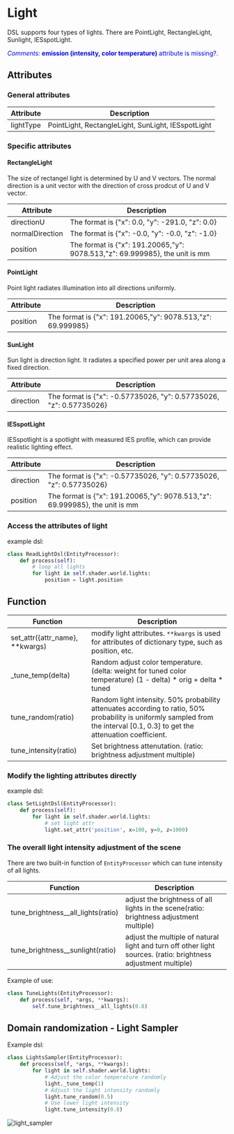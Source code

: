 # Light
DSL supports four types of lights. There are PointLight, RectangleLight, Sunlight, IESspotLight.

<!-- Each type of light has its own parameters which we list in the following. -->

<!-- The SDK provides the adjustment of lighting effects in the form of interfaces, so the attributes that can be directly adjusted are only the following list -->

<span style="color:blue">*Comments:* **emission (intensity, color temperature)** attribute is missing?</span>.

## Attributes
### General attributes
|Attribute|Description|
|---|---|
|lightType|PointLight, RectangleLight, SunLight, IESspotLight|

### Specific attributes

#### RectangleLight
The size of rectangel light is determined by U and V vectors. The normal direction is a unit vector with the direction of cross prodcut of U and V vector.

|Attribute|Description|
|---|---|
|directionU|The format is {"x": 0.0, "y": -291.0, "z": 0.0}|
|normalDirection|The format is {"x": -0.0, "y": -0.0, "z": -1.0}|
|position|The format is {"x": 191.20065,"y": 9078.513,"z": 69.999985}, the unit is mm|

#### PointLight
Point light radiates illumination into all directions uniformly.

|Attribute|Description|
|---|---|
|position|The format is {"x": 191.20065,"y": 9078.513,"z": 69.999985}|

#### SunLight
Sun light is direction light. It radiates a specified power per unit area along a fixed direction.

|Attribute|Description|
|---|---|
|direction|The format is {"x": -0.57735026, "y": 0.57735026, "z": 0.57735026}|

#### IESspotLight
IESspotlight is a spotlight with measured IES profile, which can provide realistic lighting effect.
<!-- <span style="color:blue">*Comments:* IES profile can be selected? Or it always uses a default IES profile. More discussion about IES may be added here.</span>. -->

|Attribute|Description|
|---|---|
|direction|The format is {"x": -0.57735026, "y": 0.57735026, "z": 0.57735026}|
|position|The format is {"x": 191.20065,"y": 9078.513,"z": 69.999985}, the unit is mm|

### Access the attributes of light

<!-- Function Description -->
<!-- * ```self.shader.world.lights```: Get the light list of the scene -->
<!-- * ```light.{attr_name}```: Get the attributes of the light. For the name of the light attribute, see: [Light](../dsl/light.md) -->

example dsl:
```python
class ReadLightDsl(EntityProcessor):
    def process(self):
        # loop all lights
        for light in self.shader.world.lights:
            position = light.position
```
<!-- # Light operation -->
## Function

|Function|Description|
|---|---|
|set_attr({attr_name}, **kwargs)| modify light attributes. `**kwargs` is used for attributes of dictionary type, such as position, etc. |
|_tune_temp(delta) | Random adjust color temperature. (delta: weight for tuned color temperature) (1 - delta) * orig + delta * tuned|
| tune_random(ratio) | Random light intensity. 50% probability attenuates according to ratio, 50% probability is uniformly sampled from the interval [0.1, 0.3] to get the attenuation coefficient.|
| tune_intensity(ratio) | Set brightness attenutation. (ratio: brightness adjustment multiple)|
<!-- toc -->

### Modify the lighting attributes directly
<!-- Function Description
`light.set_attr({attr_name}, **kwargs)`[^args description]: modify light attributes -->

example dsl:
```python
class SetLightDsl(EntityProcessor):
    def process(self):
        for light in self.shader.world.lights:
            # set light attr
            light.set_attr('position', x=100, y=0, z=1000)
```
<!-- [^args description]: `**kwargs` is used for attributes of dictionary type, such as position, etc. -->

<!-- ## Illumination adjustment interface -->
<!-- ### Single light adjustment -->

<!-- #### tune_temp -->

<!-- -Function: adjust color temperature -->
<!-- -Entry: delta -->

<!-- #### tune_random -->
<!-- 
-Function: Random light, 50% probability attenuates according to ratio, 50% probability is uniformly sampled from the interval [0.1, 0.3] to get the attenuation coefficient.
-Entry: ratio, see above for usage -->

<!-- #### tune_intensity -->

<!-- -Function: adjust brightness -->
<!-- -Input parameters: ratio, brightness adjustment multiple -->


### The overall light intensity adjustment of the scene
There are two built-in function of `EntityProcessor` which can tune intensity of all lights.


|Function|Description|
|---|---|
|tune_brightness__all_lights(ratio) | adjust the brightness of all lights in the scene(ratio: brightness adjustment multiple)|
|tune_brightness__sunlight(ratio) | adjust the multiple of natural light and turn off other light sources. (ratio: brightness adjustment multiple) |


<!-- #### tune_brightness__all_lights -->

<!-- -Function: adjust the brightness of all lights in the scene -->
<!-- -Input parameters: ratio, brightness adjustment multiple -->

<!-- #### tune_brightness__sunlight -->

<!-- -Function: adjust the multiple of natural light and turn off other light sources -->
<!-- -Input parameters: ratio, brightness adjustment multiple -->

Example of use:
```python
class TuneLights(EntityProcessor):
    def process(self, *args, **kwargs):
        self.tune_brightness__all_lights(0.8)
```

## Domain randomization - Light Sampler
Example dsl:
<!-- ## Example -->
<!-- <span style="color:blue">*Comments:* `tune_temp` is not consistent with API above. Use color temperature or delta? </span>. -->
<!-- ```python
class LightSampler(EntityProcessor):
    def process(self):
        for light in self.shader.world.lights:
            # K值，可以根据K与rgb的map来设置，行业标准，越小越暖，越大越冷
            light.tune_temp(5000)
``` -->
<!-- Example of use: -->

```python
class LightsSampler(EntityProcessor):
    def process(self, *args, **kwargs):
        for light in self.shader.world.lights:
            # Adjust the color temperature randomly
            light._tune_temp(1)
            # Adjust the light intensity randomly
            light.tune_random(0.5)
            # Use lower light intensity
            light.tune_intensity(0.8)
```
![light_sampler](./../examples_figs/light_sampler.png)